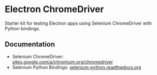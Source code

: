 # Electron ChromeDriver
Starter kit for testing Electron apps using Selenium ChromeDriver with Python bindings.

## Documentation
* Selenium ChromeDriver: [sites.google.com/a/chromium.org/chromedriver](https://sites.google.com/a/chromium.org/chromedriver/)
* Selenium Python Bindings: [selenium-python.readthedocs.org](https://selenium-python.readthedocs.org)
